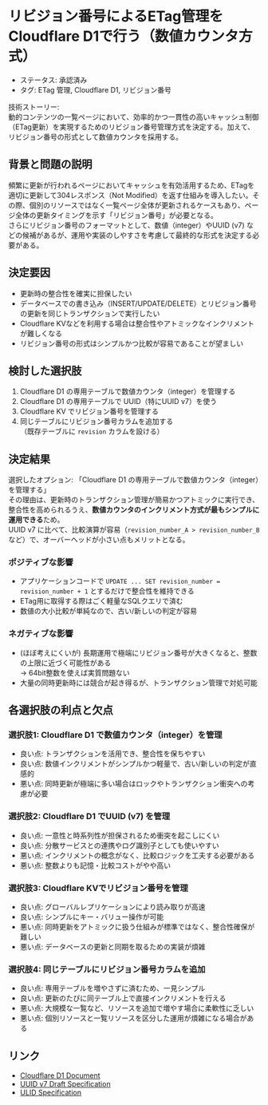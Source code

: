 # リビジョン番号によるETag管理をCloudflare D1で行う（数値カウンタ方式）

- ステータス: 承認済み
- タグ: ETag 管理, Cloudflare D1, リビジョン番号

技術ストーリー:  
動的コンテンツの一覧ページにおいて、効率的かつ一貫性の高いキャッシュ制御（ETag更新）を実現するためのリビジョン番号管理方式を決定する。加えて、リビジョン番号の形式として数値カウンタを採用する。

## 背景と問題の説明

頻繁に更新が行われるページにおいてキャッシュを有効活用するため、ETagを適切に更新して304レスポンス（Not Modified）を返す仕組みを導入したい。その際、個別のリソースではなく一覧ページ全体が更新されるケースもあり、ページ全体の更新タイミングを示す「リビジョン番号」が必要となる。  
さらにリビジョン番号のフォーマットとして、数値（integer）やUUID (v7) などの候補があるが、運用や実装のしやすさを考慮して最終的な形式を決定する必要がある。

## 決定要因

- 更新時の整合性を確実に担保したい  
- データベースでの書き込み（INSERT/UPDATE/DELETE）とリビジョン番号の更新を同じトランザクションで実行したい  
- Cloudflare KVなどを利用する場合は整合性やアトミックなインクリメントが難しくなる  
- リビジョン番号の形式はシンプルかつ比較が容易であることが望ましい

## 検討した選択肢

1. Cloudflare D1 の専用テーブルで数値カウンタ（integer）を管理する
2. Cloudflare D1 の専用テーブルで UUID（特にUUID v7）を使う
3. Cloudflare KV でリビジョン番号を管理する
4. 同じテーブルにリビジョン番号カラムを追加する  
   （既存テーブルに `revision` カラムを設ける）

## 決定結果

選択したオプション: 「Cloudflare D1 の専用テーブルで数値カウンタ（integer）を管理する」  
その理由は、更新時のトランザクション管理が簡易かつアトミックに実行でき、整合性を高められるうえ、**数値カウンタのインクリメント方式が最もシンプルに運用できる**ため。  
UUID v7 に比べて、比較演算が容易（`revision_number_A > revision_number_B` など）で、オーバーヘッドが小さい点もメリットとなる。

### ポジティブな影響

- アプリケーションコードで `UPDATE ... SET revision_number = revision_number + 1` とするだけで整合性を維持できる
- ETag用に取得する際はごく軽量なSQLクエリで済む
- 数値の大小比較が単純なので、古い/新しいの判定が容易

### ネガティブな影響

- (ほぼ考えにくいが) 長期運用で極端にリビジョン番号が大きくなると、整数の上限に近づく可能性がある  
  → 64bit整数を使えば実質問題ない
- 大量の同時更新時には競合が起き得るが、トランザクション管理で対処可能

## 各選択肢の利点と欠点

### 選択肢1: Cloudflare D1 で数値カウンタ（integer）を管理

- 良い点: トランザクションを活用でき、整合性を保ちやすい  
- 良い点: 数値インクリメントがシンプルかつ軽量で、古い/新しいの判定が直感的  
- 悪い点: 同時更新が極端に多い場合はロックやトランザクション衝突への考慮が必要

### 選択肢2: Cloudflare D1 でUUID (v7) を管理

- 良い点: 一意性と時系列性が担保されるため衝突を起こしにくい  
- 良い点: 分散サービスとの連携やログ識別子としても使いやすい  
- 悪い点: インクリメントの概念がなく、比較ロジックを工夫する必要がある  
- 悪い点: 整数よりも記憶・比較コストがやや高い

### 選択肢3: Cloudflare KVでリビジョン番号を管理

- 良い点: グローバルレプリケーションにより読み取りが高速  
- 良い点: シンプルにキー・バリュー操作が可能  
- 悪い点: 同時更新をアトミックに扱う仕組みが標準ではなく、整合性確保が難しい  
- 悪い点: データベースの更新と同期を取るための実装が煩雑

### 選択肢4: 同じテーブルにリビジョン番号カラムを追加

- 良い点: 専用テーブルを増やさずに済むため、一見シンプル  
- 良い点: 更新のたびに同テーブル上で直接インクリメントを行える  
- 悪い点: 大規模な一覧など、リソースを追加で増やす場合に柔軟性に乏しい  
- 悪い点: 個別リソースと一覧リソースを区分した運用が煩雑になる場合がある

## リンク

- [Cloudflare D1 Document](https://developers.cloudflare.com/d1/)
- [UUID v7 Draft Specification](https://datatracker.ietf.org/doc/html/draft-ietf-uuidrev-rfc4122bis-00)
- [ULID Specification](https://github.com/ulid/spec)
